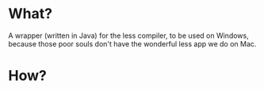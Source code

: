 What?
====

A wrapper (written in Java) for the less compiler, to be used on Windows, because those poor souls don't have the wonderful less app we do on Mac.

How?
===
